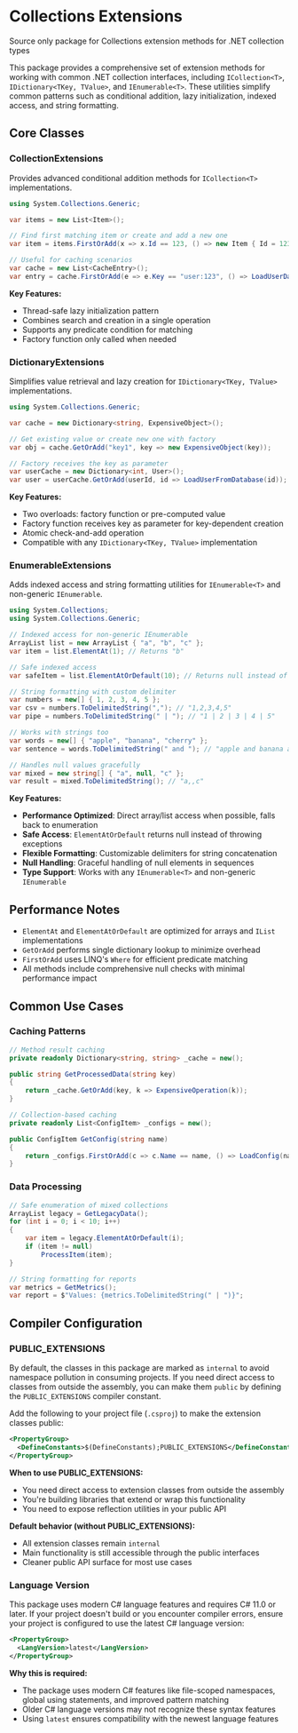 # Collections Extensions

Source only package for Collections extension methods for .NET collection types

This package provides a comprehensive set of extension methods for working with common .NET collection interfaces, including `ICollection<T>`, `IDictionary<TKey, TValue>`, and `IEnumerable<T>`. These utilities simplify common patterns such as conditional addition, lazy initialization, indexed access, and string formatting.

## Core Classes

### CollectionExtensions

Provides advanced conditional addition methods for `ICollection<T>` implementations.

```csharp
using System.Collections.Generic;

var items = new List<Item>();

// Find first matching item or create and add a new one
var item = items.FirstOrAdd(x => x.Id == 123, () => new Item { Id = 123, Name = "New Item" });

// Useful for caching scenarios
var cache = new List<CacheEntry>();
var entry = cache.FirstOrAdd(e => e.Key == "user:123", () => LoadUserData("123"));
```

**Key Features:**

- Thread-safe lazy initialization pattern
- Combines search and creation in a single operation
- Supports any predicate condition for matching
- Factory function only called when needed

### DictionaryExtensions

Simplifies value retrieval and lazy creation for `IDictionary<TKey, TValue>` implementations.

```csharp
using System.Collections.Generic;

var cache = new Dictionary<string, ExpensiveObject>();

// Get existing value or create new one with factory
var obj = cache.GetOrAdd("key1", key => new ExpensiveObject(key));

// Factory receives the key as parameter
var userCache = new Dictionary<int, User>();
var user = userCache.GetOrAdd(userId, id => LoadUserFromDatabase(id));
```

**Key Features:**

- Two overloads: factory function or pre-computed value
- Factory function receives key as parameter for key-dependent creation
- Atomic check-and-add operation
- Compatible with any `IDictionary<TKey, TValue>` implementation

### EnumerableExtensions

Adds indexed access and string formatting utilities for `IEnumerable<T>` and non-generic `IEnumerable`.

```csharp
using System.Collections;
using System.Collections.Generic;

// Indexed access for non-generic IEnumerable
ArrayList list = new ArrayList { "a", "b", "c" };
var item = list.ElementAt(1); // Returns "b"

// Safe indexed access
var safeItem = list.ElementAtOrDefault(10); // Returns null instead of throwing

// String formatting with custom delimiter
var numbers = new[] { 1, 2, 3, 4, 5 };
var csv = numbers.ToDelimitedString(","); // "1,2,3,4,5"
var pipe = numbers.ToDelimitedString(" | "); // "1 | 2 | 3 | 4 | 5"

// Works with strings too
var words = new[] { "apple", "banana", "cherry" };
var sentence = words.ToDelimitedString(" and "); // "apple and banana and cherry"

// Handles null values gracefully
var mixed = new string[] { "a", null, "c" };
var result = mixed.ToDelimitedString(); // "a,,c"
```

**Key Features:**

- **Performance Optimized**: Direct array/list access when possible, falls back to enumeration
- **Safe Access**: `ElementAtOrDefault` returns null instead of throwing exceptions
- **Flexible Formatting**: Customizable delimiters for string concatenation
- **Null Handling**: Graceful handling of null elements in sequences
- **Type Support**: Works with any `IEnumerable<T>` and non-generic `IEnumerable`

## Performance Notes

- `ElementAt` and `ElementAtOrDefault` are optimized for arrays and `IList` implementations
- `GetOrAdd` performs single dictionary lookup to minimize overhead
- `FirstOrAdd` uses LINQ's `Where` for efficient predicate matching
- All methods include comprehensive null checks with minimal performance impact

## Common Use Cases

### Caching Patterns

```csharp
// Method result caching
private readonly Dictionary<string, string> _cache = new();

public string GetProcessedData(string key)
{
    return _cache.GetOrAdd(key, k => ExpensiveOperation(k));
}

// Collection-based caching
private readonly List<ConfigItem> _configs = new();

public ConfigItem GetConfig(string name)
{
    return _configs.FirstOrAdd(c => c.Name == name, () => LoadConfig(name));
}
```

### Data Processing

```csharp
// Safe enumeration of mixed collections
ArrayList legacy = GetLegacyData();
for (int i = 0; i < 10; i++)
{
    var item = legacy.ElementAtOrDefault(i);
    if (item != null)
        ProcessItem(item);
}

// String formatting for reports
var metrics = GetMetrics();
var report = $"Values: {metrics.ToDelimitedString(" | ")}";
```

## Compiler Configuration

### PUBLIC_EXTENSIONS

By default, the classes in this package are marked as `internal` to avoid namespace pollution in consuming projects. If you need direct access to classes from outside the assembly, you can make them `public` by defining the `PUBLIC_EXTENSIONS` compiler constant.

Add the following to your project file (`.csproj`) to make the extension classes public:

```xml
<PropertyGroup>
  <DefineConstants>$(DefineConstants);PUBLIC_EXTENSIONS</DefineConstants>
</PropertyGroup>
```

**When to use PUBLIC_EXTENSIONS:**

- You need direct access to extension classes from outside the assembly
- You're building libraries that extend or wrap this functionality
- You need to expose reflection utilities in your public API

**Default behavior (without PUBLIC_EXTENSIONS):**

- All extension classes remain `internal`
- Main functionality is still accessible through the public interfaces
- Cleaner public API surface for most use cases

### Language Version

This package uses modern C# language features and requires C# 11.0 or later. If your project doesn't build or you encounter compiler errors, ensure your project is configured to use the latest C# language version:

```xml
<PropertyGroup>
  <LangVersion>latest</LangVersion>
</PropertyGroup>
```

**Why this is required:**

- The package uses modern C# features like file-scoped namespaces, global using statements, and improved pattern matching
- Older C# language versions may not recognize these syntax features
- Using `latest` ensures compatibility with the newest language features
